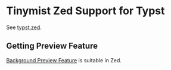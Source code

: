 <!-- This file is generated by scripts/link-docs.mjs from docs/tinymist/frontend/zed.typ. Do not edit manually. -->
# Tinymist Zed Support for Typst

See [typst.zed](https://github.com/WeetHet/typst.zed).

## Getting Preview Feature

<a class="typst-content-link" href="cross-link://jump?path-label=47-feature-47-preview-46-typ&amp;label=background-45-preview">Background Preview Feature</a> is suitable in Zed.
